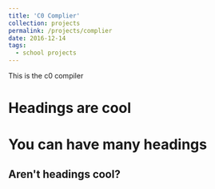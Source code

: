 ```yaml
---
title: 'C0 Complier'
collection: projects
permalink: /projects/complier
date: 2016-12-14
tags:
  - school projects
---
```


This is the c0 compiler

Headings are cool
======

You can have many headings
======

Aren't headings cool?
------